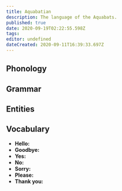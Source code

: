 ```yaml
---
title: Aquabatian
description: The language of the Aquabats.
published: true
date: 2020-09-19T02:22:55.598Z
tags: 
editor: undefined
dateCreated: 2020-09-11T16:39:33.697Z
---
```


## Phonology

## Grammar

## Entities

## Vocabulary

- **Hello:** 
- **Goodbye:** 
- **Yes:** 
- **No:** 
- **Sorry:** 
- **Please:** 
- **Thank you:** 